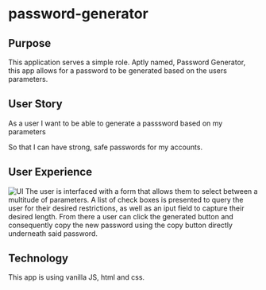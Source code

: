 # password-generator

## Purpose
  This application serves a simple role. Aptly named, Password Generator, this app allows for a password to be generated based on the users parameters.
  
## User Story
  As a user I want to be able to generate a passsword based on my parameters
  
  So that I can have strong, safe passwords for my accounts.
  
## User Experience
  ![UI](https://i.imgur.com/v9D9kkc.png)
  The user is interfaced with a form that allows them to select between a multitude of parameters. A list of check boxes is presented to query the user for their desired restrictions, as well as an iput field to capture their desired length. From there a user can click the generated button and consequently copy the new password using the copy button directly underneath said password.
  
 ## Technology 
  This app is using vanilla JS, html and css.
  
